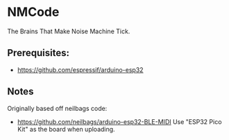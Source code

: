 # NMCode
The Brains That Make Noise Machine Tick.

## Prerequisites:
 * https://github.com/espressif/arduino-esp32
 
## Notes
 Originally based off neilbags code:
 * https://github.com/neilbags/arduino-esp32-BLE-MIDI
 Use "ESP32 Pico Kit" as the board when uploading.
